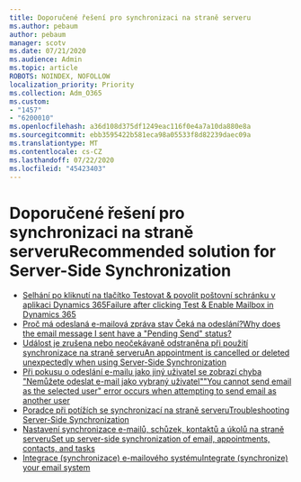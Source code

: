 ```yaml
---
title: Doporučené řešení pro synchronizaci na straně serveru
ms.author: pebaum
author: pebaum
manager: scotv
ms.date: 07/21/2020
ms.audience: Admin
ms.topic: article
ROBOTS: NOINDEX, NOFOLLOW
localization_priority: Priority
ms.collection: Adm_O365
ms.custom:
- "1457"
- "6200010"
ms.openlocfilehash: a36d108d375df1249eac116f0e4a7a10da880e8a
ms.sourcegitcommit: ebb3595422b581eca98a05533f8d82239daec09a
ms.translationtype: MT
ms.contentlocale: cs-CZ
ms.lasthandoff: 07/22/2020
ms.locfileid: "45423403"
---
```

# <a name="recommended-solution-for-server-side-synchronization"></a><span data-ttu-id="2b6f7-102">Doporučené řešení pro synchronizaci na straně serveru</span><span class="sxs-lookup"><span data-stu-id="2b6f7-102">Recommended solution for Server-Side Synchronization</span></span>

- [<span data-ttu-id="2b6f7-103">Selhání po kliknutí na tlačítko Testovat & povolit poštovní schránku v aplikaci Dynamics 365</span><span class="sxs-lookup"><span data-stu-id="2b6f7-103">Failure after clicking Test & Enable Mailbox in Dynamics 365</span></span>](https://go.microsoft.com/fwlink/p/?linkid=2007026)
- [<span data-ttu-id="2b6f7-104">Proč má odeslaná e-mailová zpráva stav Čeká na odeslání?</span><span class="sxs-lookup"><span data-stu-id="2b6f7-104">Why does the email message I sent have a "Pending Send" status?</span></span>](https://go.microsoft.com/fwlink/p/?linkid=859627)
- [<span data-ttu-id="2b6f7-105">Událost je zrušena nebo neočekávaně odstraněna při použití synchronizace na straně serveru</span><span class="sxs-lookup"><span data-stu-id="2b6f7-105">An appointment is cancelled or deleted unexpectedly when using Server-Side Synchronization</span></span>](https://go.microsoft.com/fwlink/p/?linkid=2007027)
- [<span data-ttu-id="2b6f7-106">Při pokusu o odeslání e-mailu jako jiný uživatel se zobrazí chyba "Nemůžete odeslat e-mail jako vybraný uživatel"</span><span class="sxs-lookup"><span data-stu-id="2b6f7-106">"You cannot send email as the selected user" error occurs when attempting to send email as another user</span></span>](https://go.microsoft.com/fwlink/p/?linkid=2007131)
- [<span data-ttu-id="2b6f7-107">Poradce při potížích se synchronizací na straně serveru</span><span class="sxs-lookup"><span data-stu-id="2b6f7-107">Troubleshooting Server-Side Synchronization</span></span>](https://go.microsoft.com/fwlink/p/?linkid=2007132)
- [<span data-ttu-id="2b6f7-108">Nastavení synchronizace e-mailů, schůzek, kontaktů a úkolů na straně serveru</span><span class="sxs-lookup"><span data-stu-id="2b6f7-108">Set up server-side synchronization of email, appointments, contacts, and tasks</span></span>](https://go.microsoft.com/fwlink/p/?linkid=534983)
- [<span data-ttu-id="2b6f7-109">Integrace (synchronizace) e-mailového systému</span><span class="sxs-lookup"><span data-stu-id="2b6f7-109">Integrate (synchronize) your email system</span></span>](https://go.microsoft.com/fwlink/p/?linkid=851471)